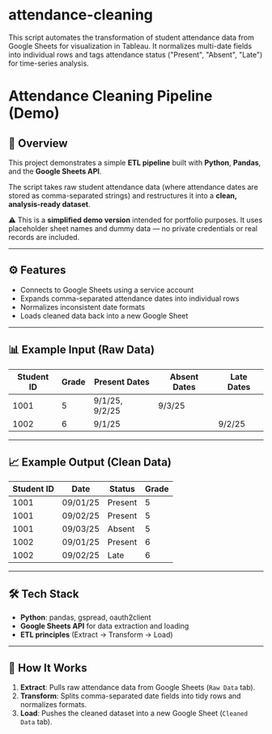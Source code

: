 # attendance-cleaning
This script automates the transformation of student attendance data from Google Sheets for visualization in Tableau. It normalizes multi-date fields into individual rows and tags attendance status ("Present", "Absent", "Late") for time-series analysis.

# Attendance Cleaning Pipeline (Demo)

## 📌 Overview
This project demonstrates a simple **ETL pipeline** built with **Python**, **Pandas**, and the **Google Sheets API**.  

The script takes raw student attendance data (where attendance dates are stored as comma-separated strings) and restructures it into a **clean, analysis-ready dataset**.  

⚠️ This is a **simplified demo version** intended for portfolio purposes. It uses placeholder sheet names and dummy data — no private credentials or real records are included.  

---

## ⚙️ Features
- Connects to Google Sheets using a service account  
- Expands comma-separated attendance dates into individual rows  
- Normalizes inconsistent date formats  
- Loads cleaned data back into a new Google Sheet  

---

## 📊 Example Input (Raw Data)
| Student ID | Grade | Present Dates     | Absent Dates | Late Dates |
|------------|-------|------------------|--------------|------------|
| 1001       | 5     | 9/1/25, 9/2/25  | 9/3/25       |            |
| 1002       | 6     | 9/1/25          |              | 9/2/25     |

---

## 📈 Example Output (Clean Data)
| Student ID | Date     | Status  | Grade |
|------------|----------|---------|-------|
| 1001       | 09/01/25 | Present | 5     |
| 1001       | 09/02/25 | Present | 5     |
| 1001       | 09/03/25 | Absent  | 5     |
| 1002       | 09/01/25 | Present | 6     |
| 1002       | 09/02/25 | Late    | 6     |

---

## 🛠️ Tech Stack
- **Python**: pandas, gspread, oauth2client  
- **Google Sheets API** for data extraction and loading  
- **ETL principles** (Extract → Transform → Load)  

---

## 🚀 How It Works
1. **Extract**: Pulls raw attendance data from Google Sheets (`Raw Data` tab).  
2. **Transform**: Splits comma-separated date fields into tidy rows and normalizes formats.  
3. **Load**: Pushes the cleaned dataset into a new Google Sheet (`Cleaned Data` tab).  




